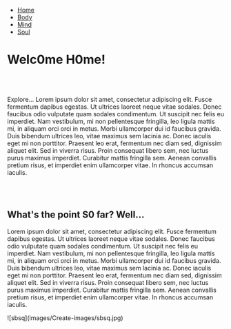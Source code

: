 <!DOCTYPE html>
<html lang="en" dir="ltr">
  <head>
    <meta charset="utf-8">
    <title>Alcatraz</title>
    <link rel="stylesheet" href="stylesheet.css">
  </head>
 <body>
  <div class="wrapper">
    <nav>
  		<ul>
  			<li><a href="index.html">Home</a></li>
  			<li><a href="body.html">Body</a></li>
  			<li><a href="mind.html">Mind</a></li>
  			<li><a href="soul.html">Soul</a></li>
  		</ul>
  	</nav>
    <h1 id="So cozy it's like you never left">Welc0me H0me!</h1>
	  <br></br>
      <div class="divider">
          <p>Explore... Lorem ipsum dolor sit amet, consectetur adipiscing elit. Fusce fermentum dapibus egestas. Ut ultrices laoreet neque vitae sodales. Donec faucibus odio vulputate quam sodales condimentum. Ut suscipit nec felis eu imperdiet. Nam vestibulum, mi non pellentesque fringilla, leo ligula mattis mi, in aliquam orci orci in metus. Morbi ullamcorper dui id faucibus gravida. Duis bibendum ultrices leo, vitae maximus sem lacinia ac. Donec iaculis eget mi non porttitor. Praesent leo erat, fermentum nec diam sed, dignissim aliquet elit. Sed in viverra risus. Proin consequat libero sem, nec luctus purus maximus imperdiet. Curabitur mattis fringilla sem. Aenean convallis pretium risus, et imperdiet enim ullamcorper vitae. In rhoncus accumsan iaculis.</p>
      </div>
  <div class="divider2"></div>
    <br></br>
  <h2>What's the point S0 far? Well... </h2>
    <div>
      <p class="T2">Lorem ipsum dolor sit amet, consectetur adipiscing elit. Fusce fermentum dapibus egestas. Ut ultrices laoreet neque vitae sodales. Donec faucibus odio vulputate quam sodales condimentum. Ut suscipit nec felis eu imperdiet. Nam vestibulum, mi non pellentesque fringilla, leo ligula mattis mi, in aliquam orci orci in metus. Morbi ullamcorper dui id faucibus gravida. Duis bibendum ultrices leo, vitae maximus sem lacinia ac. Donec iaculis eget mi non porttitor. Praesent leo erat, fermentum nec diam sed, dignissim aliquet elit. Sed in viverra risus. Proin consequat libero sem, nec luctus purus maximus imperdiet. Curabitur mattis fringilla sem. Aenean convallis pretium risus, et imperdiet enim ullamcorper vitae. In rhoncus accumsan iaculis.</p>
    </div>
	<div>![sbsq](images/Create-images/sbsq.jpg)</div>	
 </div>
</body>
</html>


